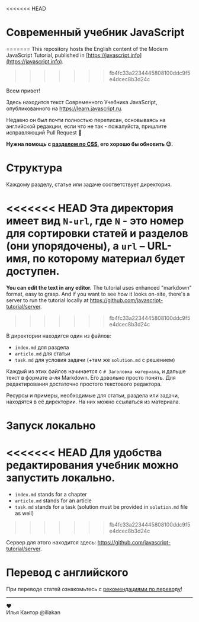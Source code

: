 
<<<<<<< HEAD
# Современный учебник JavaScript
=======
This repository hosts the English content of the Modern JavaScript Tutorial, published in [https://javascript.info](https://javascript.info).
>>>>>>> fb4fc33a2234445808100ddc9f5e4dcec8b3d24c

Всем привет!

Здесь находится текст Современного Учебника JavaScript, опубликованного на https://learn.javascript.ru.

Недавно он был почти полностью переписан, основываясь на английской редакции, если что не так - пожалуйста, пришлите исправляющий Pull Request 👏

**Нужна помощь с [разделом по CSS](http://learn.javascript.ru/css-for-js), его хорошо бы обновить 😉.**

# Структура

Каждому разделу, статье или задаче соответствует директория.

<<<<<<< HEAD
Эта директория имеет вид `N-url`, где `N` - это номер для сортировки статей и разделов (они упорядочены), а `url` – URL-имя, по которому материал будет доступен.
=======
**You can edit the text in any editor.** The tutorial uses enhanced "markdown" format, easy to grasp. And if you want to see how it looks on-site, there's a server to run the tutorial locally at <https://github.com/javascript-tutorial/server>.
>>>>>>> fb4fc33a2234445808100ddc9f5e4dcec8b3d24c

В директории находится один из файлов:

  - `index.md` для раздела
  - `article.md` для статьи
  - `task.md` для условия задачи (+там же `solution.md` с решением)

Каждый из этих файлов начинается с `# Заголовка материала`, и дальше текст в формате а-ля Markdown. Его довольно просто понять. Для редактирования достаточно простого текстового редактора.

Ресурсы и примеры, необходимые для статьи, раздела или задачи, находятся в её директории. На них можно ссылаться из материала.

# Запуск локально

<<<<<<< HEAD
Для удобства редактирования учебник можно запустить локально.
=======
  - `index.md` stands for a chapter
  - `article.md` stands for an article
  - `task.md` stands for a task (solution must be provided in `solution.md` file as well)
>>>>>>> fb4fc33a2234445808100ddc9f5e4dcec8b3d24c

Сервер для этого находится здесь: <https://github.com/javascript-tutorial/server>. 

# Перевод с английского

При переводе статей ознакомьтесь с [рекомендациями по переводу](https://github.com/javascript-tutorial/ru.javascript.info/blob/master/TRANSLATION.md)!

---  
♥  
Илья Кантор @iliakan

